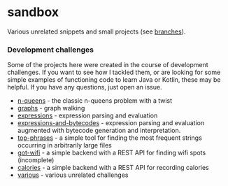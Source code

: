 # sandbox

Various unrelated snippets and small projects (see [branches](///github.com/abstratt/sandbox/branches/all)).

### Development challenges

Some of the projects here were created in the course of development challenges. 
If you want to see how I tackled them, or are looking for some simple examples of functioning
code to learn Java or Kotlin, these may be helpful. If you have any questions, just open an issue. 

- [n-queens](https://github.com/abstratt/sandbox/tree/n-queens) - the classic n-queens problem with a twist
- [graphs](https://github.com/abstratt/sandbox/tree/graphs) - graph walking
- [expressions](https://github.com/abstratt/sandbox/tree/expressions) - expression parsing and evaluation
- [expressions-and-bytecodes](https://github.com/abstratt/sandbox/tree/expressions-and-bytecodes) - expression parsing and evaluation augmented with bytecode generation and interpretation.
- [top-phrases](https://github.com/abstratt/sandbox/tree/top-phrases) - a simple tool for finding the most frequent strings occurring in arbitrarily large files
- [got-wifi](https://github.com/abstratt/sandbox/tree/got-wifi) - a simple backend with a REST API for finding wifi spots (incomplete)
- [calories](https://github.com/abstratt/sandbox/tree/calories) - a simple backend with a REST API for recording calories
- [various](https://github.com/abstratt/sandbox/tree/various) - various unrelated challenges
